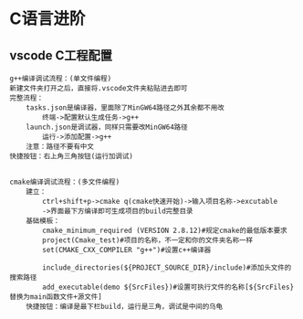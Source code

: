 # C语言进阶

## vscode C工程配置
    g++编译调试流程：(单文件编程)
    新建文件夹打开之后，直接将.vscode文件夹粘贴进去即可
    完整流程：
        tasks.json是编译器，里面除了MinGW64路径之外其余都不用改
            终端->配置默认生成任务->g++
        launch.json是调试器，同样只需要改MinGW64路径
            运行->添加配置->g++
        注意：路径不要有中文
    快捷按钮：右上角三角按钮(运行加调试)


    cmake编译调试流程：(多文件编程)
        建立：
            ctrl+shift+p->cmake q(cmake快速开始)->输入项目名称->excutable
            ->界面最下方编译即可生成项目的build完整目录
        基础模板：
            cmake_minimum_required (VERSION 2.8.12)#规定cmake的最低版本要求
            project(Cmake_test)#项目的名称，不一定和你的文件夹名称一样
            set(CMAKE_CXX_COMPILER "g++")#设置c++编译器
        
            include_directories(${PROJECT_SOURCE_DIR}/include)#添加头文件的搜索路径
            add_executable(demo ${SrcFiles})#设置可执行文件的名称[${SrcFiles}替换为main函数文件+源文件] 
        快捷按钮：编译是最下栏build，运行是三角，调试是中间的乌龟
